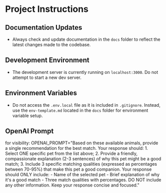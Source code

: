 # Project Instructions

## Documentation Updates
- Always check and update documentation in the `docs` folder to reflect the latest changes made to the codebase.

## Development Environment
- The development server is currently running on `localhost:3000`. Do not attempt to start a new dev server.

## Environment Variables
- Do not access the `.env.local` file as it is included in `.gitignore`. Instead, use the `env-template.md` located in the `docs` folder for environment variable setup.

## OpenAI Prompt
for visibility:
OPENAI_PROMPT="Based on these available animals, provide a single recommendation for the best match. Your response should: 1. Select ONE specific pet from the list above; 2. Provide a friendly, compassionate explanation (2-3 sentences) of why this pet might be a good match; 3. Include 3 specific matching qualities (expressed as percentages between 70-95%) that make this pet a good companion. Your response should ONLY include: - Name of the selected pet - Brief explanation of why it's a good match - Three match qualities with percentages. DO NOT include any other information. Keep your response concise and focused."
